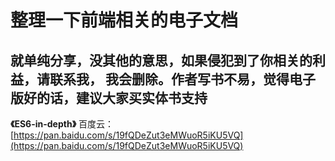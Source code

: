 # 整理一下前端相关的电子文档

## 就单纯分享，没其他的意思，如果侵犯到了你相关的利益，请联系我， 我会删除。作者写书不易，觉得电子版好的话，建议大家买实体书支持


**《ES6-in-depth》**    百度云： [https://pan.baidu.com/s/19fQDeZut3eMWuoR5iKU5VQ](https://pan.baidu.com/s/19fQDeZut3eMWuoR5iKU5VQ)
